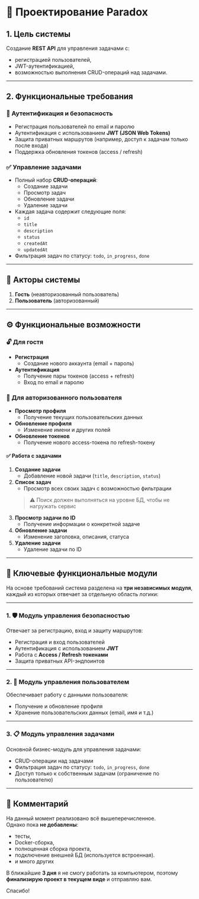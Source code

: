 # 🧠 Проектирование Paradox

## 1. Цель системы

Создание **REST API** для управления задачами с:

- регистрацией пользователей,
- JWT-аутентификацией,
- возможностью выполнения CRUD-операций над задачами.

---

## 2. Функциональные требования

### 🔐 Аутентификация и безопасность

- Регистрация пользователей по email и паролю
- Аутентификация с использованием **JWT (JSON Web Tokens)**
- Защита приватных маршрутов (например, доступ к задачам только после входа)
- Поддержка обновления токенов (access / refresh)

### ✅ Управление задачами

- Полный набор **CRUD-операций**:
    - Создание задачи
    - Просмотр задач
    - Обновление задачи
    - Удаление задачи
- Каждая задача содержит следующие поля:
    - `id`
    - `title`
    - `description`
    - `status`
    - `createdAt`
    - `updatedAt`
- Фильтрация задач по статусу: `todo`, `in_progress`, `done`

---

## 👤 Акторы системы

1. **Гость** (неавторизованный пользователь)
2. **Пользователь** (авторизованный)

---

## ⚙️ Функциональные возможности

### 🔓 Для гостя

- **Регистрация**
    - Создание нового аккаунта (email + пароль)
- **Аутентификация**
    - Получение пары токенов (access + refresh)
    - Вход по email и паролю

### 🔐 Для авторизованного пользователя

- **Просмотр профиля**
    - Получение текущих пользовательских данных
- **Обновление профиля**
    - Изменение имени и других полей
- **Обновление токенов**
    - Получение нового access-токена по refresh-токену

#### ✅ Работа с задачами

1. **Создание задачи**
    - Добавление новой задачи (`title`, `description`, `status`)
2. **Список задач**
    - Просмотр всех своих задач с возможностью фильтрации
   > ⚠️ Поиск должен выполняться на уровне БД, чтобы не нагружать сервис
3. **Просмотр задачи по ID**
    - Получение информации о конкретной задаче
4. **Обновление задачи**
    - Изменение заголовка, описания, статуса
5. **Удаление задачи**
    - Удаление задачи по ID

---


## 🧩 Ключевые функциональные модули

На основе требований система разделена на **три независимых модуля**, каждый из которых отвечает за отдельную область логики:

---

### 1. 🛡️ Модуль управления безопасностью

Отвечает за регистрацию, вход и защиту маршрутов:

- Регистрация и вход пользователей
- Аутентификация с использованием **JWT**
- Работа с **Access / Refresh токенами**
- Защита приватных API-эндпоинтов

---

### 2. 🧠 Модуль управления пользователем

Обеспечивает работу с данными пользователя:

- Получение и обновление профиля
- Хранение пользовательских данных (email, имя и т.д.)

---

### 3. 📋 Модуль управления задачами

Основной бизнес-модуль для управления задачами:

- CRUD-операции над задачами
- Фильтрация задач по статусу: `todo`, `in_progress`, `done`
- Доступ только к собственным задачам (ограничение по пользователю)

---


## 📝 Комментарий

На данный момент реализовано всё вышеперечисленное.  
Однако пока **не добавлены**:

- тесты,
- Docker-сборка,
- полноценная сборка проекта,
- подключение внешней БД (используется встроенная).
- и много других

В ближайшие **3 дня** я не смогу работать за компьютером, поэтому **финализирую проект в текущем виде** и отправляю вам.

Спасибо!
